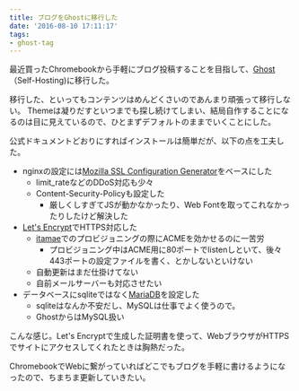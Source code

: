 ```yaml
---
title: ブログをGhostに移行した
date: '2016-08-10 17:11:17'
tags:
- ghost-tag
---
```


最近買ったChromebookから手軽にブログ投稿することを目指して、[Ghost](https://ghost.org/)（Self-Hosting)に移行した。

移行した、といってもコンテンツはめんどくさいのであんまり頑張って移行しない。
Themeは凝りだすといつまでも探し続けてしまい、結局自作することになるのは目に見えているので、ひとまずデフォルトのままでいくことにした。

公式ドキュメントどおりにすればインストールは簡単だが、以下の点を工夫した。

- nginxの設定には[Mozilla SSL Configuration Generator](https://mozilla.github.io/server-side-tls/ssl-config-generator/)をベースにした
  - limit_rateなどのDDoS対応も少々
  - Content-Security-Policyも設定した
    - 厳しくしすぎてJSが動かなかったり、Web Fontを取ってこれなかったりしたけど解決した
- [Let's Encrypt](https://letsencrypt.org/)でHTTPS対応した
  - [itamae](https://github.com/itamae-kitchen/itamae)でのプロビジョニングの際にACMEを効かせるのに一苦労
    - プロビジョニング中はACME用に80ポートでlistenしといて、後々443ポートの設定ファイルを書く、とかしないといけない
  - 自動更新はまだ仕掛けてない
  - 自前メールサーバーも対応させたい
- データベースにsqliteではなく[MariaDB](https://mariadb.org/)を設定した
  - sqliteはなんか不安だし、MySQLは仕事でよく使うので。
  - GhostからはMySQL扱い

こんな感じ。Let's Encryptで生成した証明書を使って、WebブラウザがHTTPSでサイトにアクセスしてくれたときは胸熱だった。

ChromebookでWebに繋がっていればどこでもブログを手軽に書けるようになったので、ちまちま更新していきたい。

